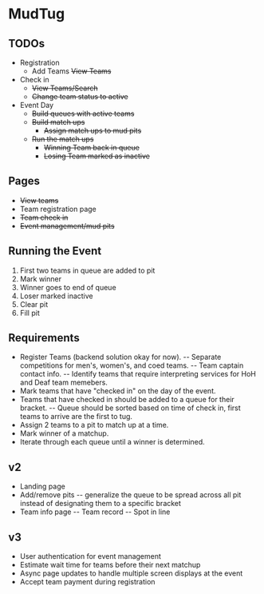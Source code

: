# MudTug
## TODOs
 - Registration
    - Add Teams
    ~~View Teams~~
 - Check in
    - ~~View Teams/Search~~
    - ~~Change team status to active~~
 - Event Day
    - ~~Build queues with active teams~~
    - ~~Build match ups~~
        - ~~Assign match ups to mud pits~~
    - ~~Run the match ups~~
        - ~~Winning Team back in queue~~
        - ~~Losing Team marked as inactive~~
        
## Pages
- ~~View teams~~
- Team registration page
- ~~Team check in~~
- ~~Event management/mud pits~~

## Running the Event
1. First two teams in queue are added to pit
2. Mark winner
3. Winner goes to end of queue
4. Loser marked inactive
5. Clear pit
6. Fill pit

## Requirements
 - Register Teams (backend solution okay for now).
 -- Separate competitions for men's, women's, and coed teams.
 -- Team captain contact info.
 -- Identify teams that require interpreting services for HoH and Deaf team memebers.
 - Mark teams that have "checked in" on the day of the event.
 - Teams that have checked in should be added to a queue for their bracket. 
 -- Queue should be sorted based on time of check in, first teams to arrive are the first to tug.
 - Assign 2 teams to a pit to match up at a time.
 - Mark winner of a matchup.
 - Iterate through each queue until a winner is determined.
 
## v2
 - Landing page
 - Add/remove pits
 -- generalize the queue to be spread across all pit instead of designating them to a specific bracket
 - Team info page
 -- Team record
 -- Spot in line
 
 ## v3
 - User authentication for event management
 - Estimate wait time for teams before their next matchup
 - Async page updates to handle multiple screen displays at the event
 - Accept team payment during registration
 
 